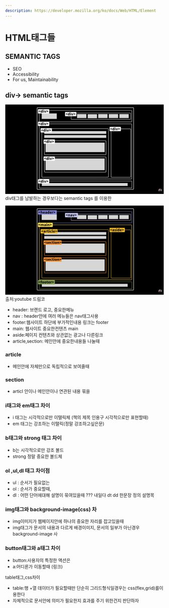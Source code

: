 ```yaml
---
description: https://developer.mozilla.org/ko/docs/Web/HTML/Element
---
```


# HTML태그들

## SEMANTIC TAGS

* SEO
* Accessibility&#x20;
* For us, Maintainability

## div-> semantic tags&#x20;

![](../.gitbook/assets/image.png)div태그를 남발하는 경우보다는 semantic tags 를 이용한

![](<../.gitbook/assets/image (2).png>)\
출처:youtube 드림코

* header: 브랜드 로고, 중요한메뉴
* nav : header안에 여러 메뉴들은 nav태그사용
* footer:웹사이트 하단에 부가적인내용 링크는 footer
* main: 웹사이트 중요한컨텐츠 main
* aside:페이지 컨텐츠와 상관없는 광고나 다른링크
* article,section: 메인안에 중요한내용들 나눌때&#x20;

### article

* 메인안에 자체만으로 독립적으로 보여줄때

### section

* articl 안이나 메인안이나 연관된 내용 묶을

### i태그와 em태그 차이

* i 태그는 시각적으로만 이탤릭체 (책의 제목 인용구 시각적으로만 표현할때)
* em 태그는 강조하는 이탤릭(정말 강조하고싶은문)

### b태그와 strong 태그 차이

* b는 시각적으로만 강조 볼드
* strong 정말 중요한 볼드체

### ol ,ul,dl 태그 차이점

* ul : 순서가 필요없는&#x20;
* ol : 순서가 중요할때,
* dl : 어떤 단어에대해 설명이 묶여있을때 ??? 내일다 dt dd 한문장 정의 설명목

### img태그와 background-image(css) 차

* img이미지가 웹페이지안에 하나의 중요한 자리를 잡고있을때
* img태그가 문서의 내용과 다르게 배경이미지,  문서의 일부가 아닌경우 background-image 사

### button태그와 a태그 차이

* button:사용자의 특정한 액션은
* a:어디론가 이동할때 (링크)

table태그,css차이

* table:행 +열 데이터가 필요할때만  단순히 그리드형식일경우는 css(flex,grid)를이용한다&#x20;
* 자체적으로 문서안에 의미가 필요한지 효과를 주기 위한건지 판단하자

